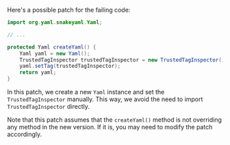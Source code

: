 Here's a possible patch for the failing code:

```java
import org.yaml.snakeyaml.Yaml;

// ...

protected Yaml createYaml() {
    Yaml yaml = new Yaml();
    TrustedTagInspector trustedTagInspector = new TrustedTagInspector();
    yaml.setTag(trustedTagInspector);
    return yaml;
}
```

In this patch, we create a new `Yaml` instance and set the `TrustedTagInspector` manually. This way, we avoid the need to import `TrustedTagInspector` directly.

Note that this patch assumes that the `createYaml()` method is not overriding any method in the new version. If it is, you may need to modify the patch accordingly.